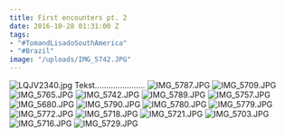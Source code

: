 ```yaml
---
title: First encounters pt. 2
date: 2016-10-28 01:31:00 Z
tags:
- "#TomandLisadoSouthAmerica"
- "#Brazil"
image: "/uploads/IMG_5742.JPG"
---
```


![LQJV2340.jpg](/uploads/LQJV2340.jpg)
Tekst......................
![IMG_5787.JPG](/uploads/IMG_5787.JPG)
![IMG_5709.JPG](/uploads/IMG_5709.JPG)
![IMG_5765.JPG](/uploads/IMG_5765.JPG)
![IMG_5742.JPG](/uploads/IMG_5742.JPG)
![IMG_5789.JPG](/uploads/IMG_5789.JPG)
![IMG_5757.JPG](/uploads/IMG_5757.JPG)![IMG_5680.JPG](/uploads/IMG_5680.JPG)
![IMG_5790.JPG](/uploads/IMG_5790.JPG)
![IMG_5780.JPG](/uploads/IMG_5780.JPG)
![IMG_5779.JPG](/uploads/IMG_5779.JPG)
![IMG_5772.JPG](/uploads/IMG_5772.JPG)
![IMG_5718.JPG](/uploads/IMG_5718.JPG)
![IMG_5721.JPG](/uploads/IMG_5721.JPG)
![IMG_5703.JPG](/uploads/IMG_5703.JPG)
![IMG_5716.JPG](/uploads/IMG_5716.JPG)
![IMG_5729.JPG](/uploads/IMG_5729.JPG)